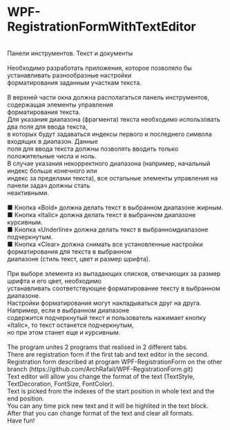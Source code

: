 # WPF-RegistrationFormWithTextEditor</br>
</br>
Панели инструментов. Текст и документы</br>
</br>
Необходимо разработать приложения, которое позволяло бы устанавливать разнообразные настройки</br>
форматирования заданным участкам текста.</br>
</br>
В верхней части окна должна располагаться панель инструментов, содержащая элементы управления</br>
форматирования текста.</br>
Для указания диапазона (фрагмента) текста необходимо использовать два поля для ввода текста,</br>
в которых будут задаваться индексы первого и последнего символа входящих в диапазон. Данные</br>
поля для ввода текста должны позволять вводить только положительные числа и ноль.</br>
В случае указания некорректного диапазона (например, начальный индекс больше конечного или</br>
индекс за пределами текста), все остальные элементы управления на панели задач должны стать</br>
неактивными.</br>
</br>
■ Кнопка «Bold» должна делать текст в выбранном диапазоне жирным.</br>
■ Кнопка «Italic» должна делать текст в выбранном диапазоне курсивным.</br>
■ Кнопка «Underline» должна делать текст в выбранномдиапазоне подчеркнутым.</br>
■ Кнопка «Clear» должна снимать все установленные настройки форматирования для текста в выбранном</br>
диапазоне (стиль текст, цвет и размер шрифта).</br>
</br>
При выборе элемента из выпадающих списков, отвечающих за размер шрифта и его цвет, необходимо</br>
устанавливать соответствующее форматирование тексту в выбранном диапазоне.</br>
Настройки форматирования могут накладываться друг на друга. Например, если в выбранном диапазоне</br>
содержится подчеркнутый текст и пользователь нажимает кнопку «Italic», то текст останется подчеркнутым,</br>
но при этом станет еще и курсивным.</br>
</br>
The program unites 2 programs that realised in 2 different tabs.</br>
There are registration form if the first tab and text editor in the second.</br>
Registration form described at program WPF-RegistrationForm on the other branch (https://github.com/ArchRafail/WPF-RegistrationForm.git)</br>
Text editor will allow you change the format of the text (TextStyle, TextDecoration, FontSize, FontColor).</br>
Text is picked from the indexes of the start position in whole text and the end position.</br>
You can any time pick new text and it will be highlited in the text block.</br>
After that you can change format of the text and clear all formats.</br>
Have fun!</br>
